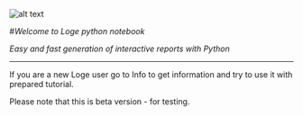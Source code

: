 ![alt text](x_start.png)

#*Welcome to Loge python notebook*

*Easy and fast generation of interactive reports with Python*

---

If you are a new Loge user go to Info to get information and try to use it with prepared tutorial.


Please note that this is beta version - for testing.


